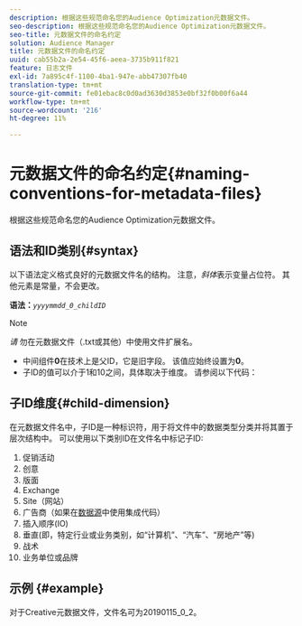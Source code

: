 ```yaml
---
description: 根据这些规范命名您的Audience Optimization元数据文件。
seo-description: 根据这些规范命名您的Audience Optimization元数据文件。
seo-title: 元数据文件的命名约定
solution: Audience Manager
title: 元数据文件的命名约定
uuid: cab55b2a-2e54-45f6-aeea-3735b911f821
feature: 日志文件
exl-id: 7a895c4f-1100-4ba1-947e-abb47307fb40
translation-type: tm+mt
source-git-commit: fe01ebac8c0d0ad3630d3853e0bf32f0b00f6a44
workflow-type: tm+mt
source-wordcount: '216'
ht-degree: 11%

---
```


# 元数据文件的命名约定{#naming-conventions-for-metadata-files}

根据这些规范命名您的Audience Optimization元数据文件。

## 语法和ID类别{#syntax}

以下语法定义格式良好的元数据文件名的结构。 注意，*斜体*&#x200B;表示变量占位符。 其他元素是常量，不会更改。

**语法：***`yyyymmdd_0_childID`*

>[!NOTE]
>
>*请* 勿在元数据文件（.txt或其他）中使用文件扩展名。

<!--In the name syntax, you'll notice a parent ID variable. Don't confuse it with the parent ID used in the [metadata file contents](../../../reporting/audience-optimization-reports/metadata-files-intro/metadata-file-contents.md). These 2 variables seem similar, but they represent different things:-->

* 中间组件&#x200B;**0**&#x200B;在技术上是父ID，它是旧字段。 该值应始终设置为&#x200B;**0**。
* 子ID的值可以介于1和10之间，具体取决于维度。 请参阅以下代码：

## 子ID维度{#child-dimension}

在元数据文件名中，子ID是一种标识符，用于将文件中的数据类型分类并将其置于层次结构中。 可以使用以下类别ID在文件名中标记子ID:

1. 促销活动
1. 创意
1. 版面
1. Exchange
1. Site（网站）
1. 广告商（如果在[数据源](../../../features/manage-datasources.md#details)中使用集成代码）
1. 插入顺序(IO)
1. 垂直(即，特定行业或业务类别，如“计算机”、“汽车”、“房地产”等)
1. 战术
1. 业务单位或品牌

## 示例 {#example}

对于Creative元数据文件，文件名可为20190115_0_2。

<!--Let's take a look at how you would use these IDs in a metadata file name. As an example, say your data file consists of campaign creatives. In this case, the campaign is a parent object and the creatives are child objects because they belong to, or are contained by, the campaign. As a result, you'd choose the following IDs for the metadata file name:

* Parent ID: `1` 
* Child ID: `2`

Your metadata file name would look like this: `20150827_1_2`

Sometimes, you might have data that does not belong to a parent object. Whenever this is the case, select ID 0 for the parent ID. In this case, your file title would look like this: `20150827_0_2`. -->
